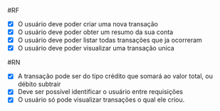 #RF

- [x] O usuário deve poder criar uma nova transação
- [x] O usuário deve poder obter um resumo da sua conta
- [x] O usuário deve poder listar todas transações que ja ocorreram
- [x] O usuário deve poder visualizar uma transação unica

#RN

- [x] A transação pode ser do tipo crédito que somará ao valor total, ou débito subtrair
- [x] Deve ser possível identificar o usuário entre requisições
- [x] O usuário só pode visualizar transações o qual ele criou.
